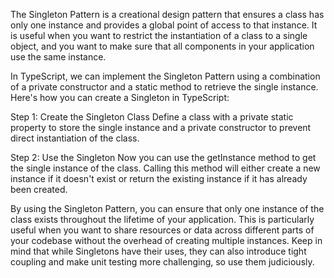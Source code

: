 The Singleton Pattern is a creational design pattern that ensures a class has only one instance and provides a global point of access to that instance. It is useful when you want to restrict the instantiation of a class to a single object, and you want to make sure that all components in your application use the same instance.

In TypeScript, we can implement the Singleton Pattern using a combination of a private constructor and a static method to retrieve the single instance. Here's how you can create a Singleton in TypeScript:

Step 1: Create the Singleton Class
Define a class with a private static property to store the single instance and a private constructor to prevent direct instantiation of the class.

Step 2: Use the Singleton
Now you can use the getInstance method to get the single instance of the class. Calling this method will either create a new instance if it doesn't exist or return the existing instance if it has already been created.

By using the Singleton Pattern, you can ensure that only one instance of the class exists throughout the lifetime of your application. This is particularly useful when you want to share resources or data across different parts of your codebase without the overhead of creating multiple instances. Keep in mind that while Singletons have their uses, they can also introduce tight coupling and make unit testing more challenging, so use them judiciously.




